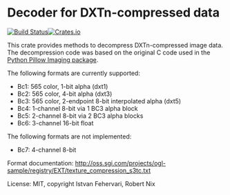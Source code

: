 # Decoder for DXTn-compressed data
[![Build Status](https://travis-ci.org/ifeherva/bcndecode.svg?branch=master)](https://travis-ci.org/ifeherva/bcndecode)[![Crates.io](https://img.shields.io/crates/v/bcndecode.svg)](https://crates.io/crates/bcndecode)

This crate provides methods to decompress DXTn-compressed image data. The decompression code was based on the original C code used in the [Python Pillow Imaging package](https://python-pillow.org/).

The following formats are currently supported:

* Bc1: 565 color, 1-bit alpha (dxt1)
* Bc2: 565 color, 4-bit alpha (dxt3)
* Bc3: 565 color, 2-endpoint 8-bit interpolated alpha (dxt5)
* Bc4: 1-channel 8-bit via 1 BC3 alpha block
* Bc5: 2-channel 8-bit via 2 BC3 alpha blocks
* Bc6: 3-channel 16-bit float

The following formats are not implemented:

* Bc7: 4-channel 8-bit

Format documentation:
http://oss.sgi.com/projects/ogl-sample/registry/EXT/texture_compression_s3tc.txt

License: MIT, copyright Istvan Fehervari, Robert Nix
